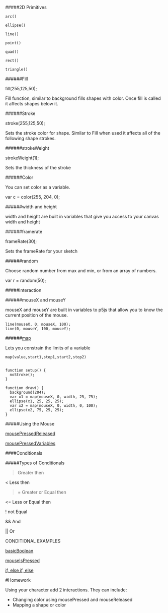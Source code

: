 
#####2D Primitives

```
arc()

ellipse()

line()

point()

quad()

rect()

triangle()
```
######Fill

fill(255,125,50);

Fill function, similar to background fills shapes with color. Once fill is called it affects shapes below it.

######Stroke

stroke(255,125,50);


Sets the stroke color for shape. Similar to Fill when used it affects all of the following shape strokes.

######strokeWeight

strokeWeight(1);

Sets the thickness of the stroke

######Color

You can set color as a variable.

var c = color(255, 204, 0);


######width and height

width and height are built in variables that give you access to your canvas width and height


######framerate

frameRate(30);

Sets the frameRate for your sketch


######random

Choose random number from max and min, or from an array of numbers.

var r = random(50);


#####Interaction

######mouseX and mouseY

mouseX and mouseY are built in variables to p5js that allow you to know the current position of the mouse.

```
line(mouseX, 0, mouseX, 100);
line(0, mouseY, 100, mouseY);
```


######[map](https://github.com/zevenrodriguez/CIM540-640/blob/master/examples/p5Examples/week3/map/sketch.js)

Lets you constrain the limits of a variable

```
map(value,start1,stop1,start2,stop2)


function setup() {
  noStroke();
}

function draw() {
  background(204);
  var x1 = map(mouseX, 0, width, 25, 75);
  ellipse(x1, 25, 25, 25);
  var x2 = map(mouseX, 0, width, 0, 100);
  ellipse(x2, 75, 25, 25);
}
```

#####Using the Mouse

[mousePressedReleased](https://github.com/zevenrodriguez/CIM540-640/blob/master/examples/p5Examples/week3/mousePressedReleased/sketch.js)

[mousePressedVariables](https://github.com/zevenrodriguez/CIM540-640/blob/master/examples/p5Examples/week3/mousePressedVariables/sketch.js)

####Conditionals

#####Types of Conditionals

> Greater then

< Less then

>= Greater or Equal then

<= Less or Equal then

! not Equal

&& And

|| Or

CONDITIONAL EXAMPLES

[basicBoolean](https://github.com/zevenrodriguez/CIM540-640/blob/master/examples/p5Examples/week3/basicBoolean/sketch.js)

[mouseIsPressed](https://github.com/zevenrodriguez/CIM540-640/blob/master/examples/p5Examples/week3/mouseIsPressed/sketch.js)

[if, else if, else](https://github.com/zevenrodriguez/CIM540-640/blob/master/examples/p5Examples/week3/ifelseifelse/sketch.js)

#Homework

Using your character add 2 interactions. They can include:

* Changing color using mousePressed and mouseReleased
* Mapping a shape or color



